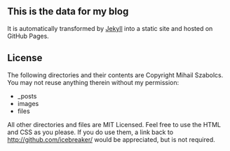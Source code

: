 This is the data for my blog
----------------------------

It is automatically transformed by [Jekyll](http://github.com/mojombo/jekyll) into a static site and hosted on GitHub Pages.

License
-------

The following directories and their contents are Copyright Mihail Szabolcs. You may not reuse anything therein without my permission:

* _posts
* images
* files

All other directories and files are MIT Licensed. Feel free to use the HTML and CSS as you please. If you do use them, a link back to http://github.com/icebreaker/ would be appreciated, but is not required.
